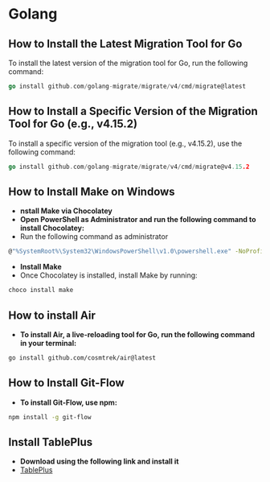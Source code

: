 # Golang
## How to Install the Latest Migration Tool for Go
To install the latest version of the migration tool for Go, run the following command:
```go
go install github.com/golang-migrate/migrate/v4/cmd/migrate@latest
```
## How to Install a Specific Version of the Migration Tool for Go (e.g., v4.15.2)
To install a specific version of the migration tool (e.g., v4.15.2), use the following command:
```go
go install github.com/golang-migrate/migrate/v4/cmd/migrate@v4.15.2
```
## How to Install Make on Windows
  - **nstall Make via Chocolatey**
  - **Open PowerShell as Administrator and run the following command to install Chocolatey:**
  - Run the following command as administrator
```sh
@"%SystemRoot%\System32\WindowsPowerShell\v1.0\powershell.exe" -NoProfile -InputFormat None -ExecutionPolicy Bypass -Command "iex ((New-Object System.Net.WebClient).DownloadString('https://chocolatey.org/install.ps1'))" && SET "PATH=%PATH%;%ALLUSERSPROFILE%\chocolatey\bin"
```
- **Install Make**
- Once Chocolatey is installed, install Make by running:
```sh
choco install make
```
## How to install Air
- **To install Air, a live-reloading tool for Go, run the following command in your terminal:**
```sh
go install github.com/cosmtrek/air@latest
```
## How to Install Git-Flow
- **To install Git-Flow, use npm:**
```sh
npm install -g git-flow
```
## Install TablePlus
- **Download using the following link and install it**
- [TablePlus](https://tableplus.com/download)
